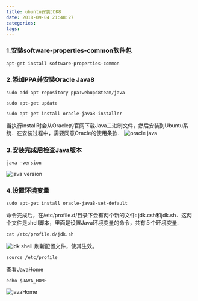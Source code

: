 ```yaml
---
title: ubuntu安装JDK8
date: 2018-09-04 21:48:27
categories:
tags:
---
```


### 1.安装software-properties-common软件包
```shell
apt-get install software-properties-common
```
### 2.添加PPA并安装Oracle Java8
```shell
sudo add-apt-repository ppa:webupd8team/java

sudo apt-get update

sudo apt-get install oracle-java8-installer
```
当执行install时会从Oracle的官网下载Java二进制文件，然后安装到Ubuntu系统．在安装过程中，需要同意Oracle的使用条款．
![oracle java](http://oy48q6kwm.bkt.clouddn.com/a72c98527e9613de8d8dc9f84f01dcff.png)
### 3.安装完成后检查Java版本
```shell
java -version
```
![java version](http://oy48q6kwm.bkt.clouddn.com/0655a79fe09aeba6423c6c6524ef0331.png)

### 4.设置环境变量
```shell
sudo apt-get install oracle-java8-set-default
```
命令完成后，在/etc/profile.d/目录下会有两个新的文件: jdk.csh和jdk.sh．这两个文件是shell脚本，里面是设置Java环境变量的命令，共有５个环境变量.
```shell
cat /etc/profile.d/jdk.sh
```
![jdk shell](http://oy48q6kwm.bkt.clouddn.com/b1e51e91ed086d4077f4ee07490b4b87.png)
刷新配置文件，使其生效。
```shell
source /etc/profile
```
查看JavaHome
```shell
echo $JAVA_HOME
```
![javaHome](http://oy48q6kwm.bkt.clouddn.com/a40ae3b958d4b10a2f5da2b2507b6aab.png)

